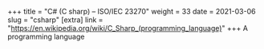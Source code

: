+++
title = "C# (C sharp) – ISO/IEC 23270"
weight = 33
date = 2021-03-06
slug = "csharp"
[extra]
link = "https://en.wikipedia.org/wiki/C_Sharp_(programming_language)"
+++
A programming language

